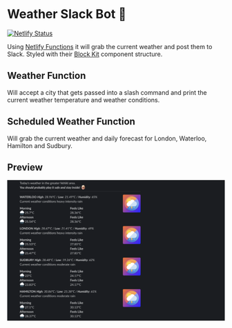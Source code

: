 # Weather Slack Bot 🤖

[![Netlify Status](https://api.netlify.com/api/v1/badges/cb6585e2-04f6-4f6b-bce0-67c2241a6932/deploy-status)](https://app.netlify.com/sites/weather-slack-bot/deploys)

Using [Netlify Functions](https://docs.netlify.com/functions/overview/) it will grab the current weather and post them to Slack. Styled with their [Block Kit](https://api.slack.com/block-kit) component structure.

## Weather Function
Will accept a city that gets passed into a slash command and print the current weather temperature and weather conditions. 

## Scheduled Weather Function
Will grab the current weather and daily forecast for London, Waterloo, Hamilton and Sudbury.


## Preview
<div align="center">
  <img src="./assets/preview.png">
</div>
